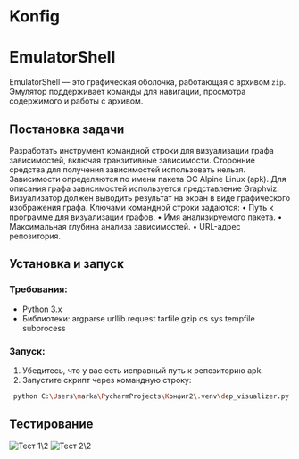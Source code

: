# Konfig
# EmulatorShell

EmulatorShell — это графическая оболочка, работающая с архивом `zip`. Эмулятор поддерживает команды для навигации, просмотра содержимого и работы с архивом.

## Постановка задачи
Разработать инструмент командной строки для визуализации графа
зависимостей, включая транзитивные зависимости. Сторонние средства для
получения зависимостей использовать нельзя.
Зависимости определяются по имени пакета ОС Alpine Linux (apk). Для
описания графа зависимостей используется представление Graphviz.
Визуализатор должен выводить результат на экран в виде графического
изображения графа.
Ключами командной строки задаются:
• Путь к программе для визуализации графов.
• Имя анализируемого пакета.
• Максимальная глубина анализа зависимостей.
• URL-адрес репозитория.


## Установка и запуск

### Требования:
- Python 3.x
- Библиотеки:  argparse urllib.request tarfile gzip os sys tempfile subprocess

### Запуск:
1. Убедитесь, что у вас есть исправный путь к репозиторию apk.
2. Запустите скрипт через командную строку:
```bash
 python C:\Users\marka\PycharmProjects\Конфиг2\.venv\dep_visualizer.py  --visualizer "C:/Program Files/Graphviz/bin/dot.exe"  --package bash  --depth 100  --repository https://dl-cdn.alpinelinux.org/alpine/latest-stable/main/x86_64
```

## Тестирование
![Тест 1\2](https://i.imgur.com/eYFtnjf.png)
![Тест 2\2](https://i.imgur.com/t6xKL1H.png)

